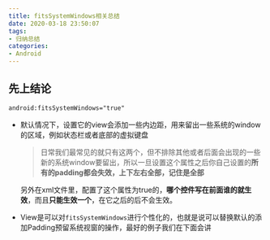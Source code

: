 ```yaml
---
title: fitsSystemWindows相关总结
date: 2020-03-18 23:50:07
tags:
- 归纳总结
categories:
- Android
---
```


## 先上结论

```xml
android:fitsSystemWindows="true"
```

* 默认情况下，设置它的view会添加一些内边距，用来留出一些系统的window的区域，例如状态栏或者底部的虚拟键盘

  > 日常我们最常见的就只有这两个，但不排除其他或者后面会出现的一些新的系统window要留出，所以一旦设置这个属性之后你自己设置的**所有的padding都会失效，上下左右全部，记住是全部**

  另外在xml文件里，配置了这个属性为true的，**哪个控件写在前面谁的就生效**，而且**只能生效一个**，在它之后的后不会生效。

* View是可以对`fitsSystemWindows`进行个性化的，也就是说可以替换默认的添加Padding预留系统视窗的操作，最好的例子我们在下面会讲
